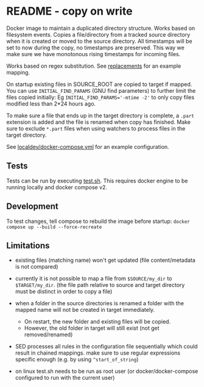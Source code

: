 # README - copy on write

Docker image to maintain a duplicated directory structure. Works based on filesystem events. Copies a file/directory from a tracked source directory when it is created or moved to the source directory.
All timestamps will be set to now during the copy, no timestamps are preserved. This way we make sure we have monotonous rising timestamps for incoming files. 

Works based on regex substitution. See [replacements](localdev/replacements.sed) for an example mapping.

On startup existing files in SOURCE_ROOT are copied to target if mapped.
You can use `INITIAL_FIND_PARAMS` (GNU find parameters) to further limit the files copied initially:
Eg `INITIAL_FIND_PARAMS='-mtime -2'` to only copy files modified less than 2*24 hours ago.

To make sure a file that ends up in the target directory is complete, a `.part` extension is added and
the file is renamed when copy has finished.
Make sure to exclude `*.part` files when using watchers to process files in the target directory.

See [localdev/docker-compose.yml](localdev/docker-compose.yml) for an example configuration.

## Tests

Tests can be run by executing [test.sh](localdev/test.sh). This requires docker engine to be running locally and docker compose v2.

## Development

To test changes, tell compose to rebuild the image before startup: `docker compose up --build --force-recreate`

## Limitations

- existing files (matching name) won't get updated (file content/metadata is not compared)

- currently it is not possible to map a file from `$SOURCE/my_dir` to `$TARGET/my_dir`.
  (the file path relative to source and target directory must be distinct in order to copy a file)

- when a folder in the source directories is renamed a folder with the mapped name will not be created in target immediately.

  * On restart, the new folder and existing files will be copied.
  * However, the old folder in target will still exist (not get removed/renamed)

- SED processes all rules in the configuration file sequentially which could result in chained mappings.
  make sure to use regular expressions specific enough (e.g. by using `^start_of_string`)

- on linux test.sh needs to be run as root user (or docker/docker-compose configured to run with the current user)

